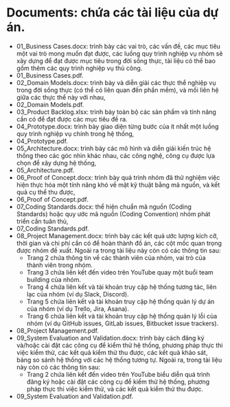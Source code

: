 # Documents: chứa các tài liệu của dự án.
+ 01_Business Cases.docx: trình bày các vai trò, các vấn đề, các mục tiêu một vai trò mong muốn đạt được, các luồng quy trình nghiệp vụ nhóm sẽ xây dựng để đạt được mục tiêu trong đời sống thực, tài liệu có thể bao gồm thêm các quy trình nghiệp vụ thủ công.
+ 01_Business Cases.pdf.
+ 02_Domain Models.docx: trình bày và diễn giải các thực thể nghiệp vụ trong đời sống thực (có thể có liên quan đến phần mềm), và mối liên hệ giữa các thực thể này với nhau,
+ 02_Domain Models.pdf.
+ 03_Product Backlog.xlsx: trình bày toàn bộ các sản phẩm và tính năng cần có để đạt được các mục tiêu đề ra.
+ 04_Prototype.docx: trình bày giao diện từng bước của ít nhất một luồng quy trình nghiệp vụ chính trong hệ thống,
+ 04_Prototype.pdf.
+ 05_Architecture.docx: trình bày các mô hình và diễn giải kiến trúc hệ thống theo các góc nhìn khác nhau, các công nghệ, công cụ được lựa chọn để xây dựng hệ thống,
+ 05_Architecture.pdf.
+ 06_Proof of Concept.docx: trình bày quá trình nhóm đã thử nghiệm việc hiện thực hóa một tính năng khó về mặt kỹ thuật bằng mã nguồn, và kết quả cụ thể thu được,
+ 06_Proof of Concept.pdf.
+ 07_Coding Standards.docx: thể hiện chuẩn mã nguồn (Coding Standards) hoặc quy ước mã nguồn (Coding Convention) nhóm phát triển cần tuân thủ,
+ 07_Coding Standards.pdf.
+ 08_Project Management.docx: trình bày các kết quả ước lượng kích cỡ, thời gian và chi phí cần có để hoàn thành đồ án, các cột mốc quan trọng được nhóm đề xuất. Ngoài ra trong tài liệu này còn có các thông tin sau:
  - Trang 2 chứa thông tin về các thành viên của nhóm, vai trò của thành viên trong nhóm.
  - Trang 3 chứa liên kết đến video trên YouTube quay một buổi team building của nhóm.
  - Trang 4 chứa liên kết và tài khoản truy cập hệ thống tương tác, liên lạc của nhóm (ví dụ Slack, Discord).
  - Trang 5 chứa liên kết và tài khoản truy cập hệ thống quản lý dự án của nhóm (ví dụ Trello, Jira, Asana).
  - Trang 6 chứa liên kết và tài khoản truy cập hệ thống quản lý lỗi của nhóm (ví dụ GitHub issues, GitLab issues, Bitbucket issue trackers).
+ 08_Project Management.pdf.
+ 09_System Evaluation and Validation.docx: trình bày cách đăng ký và/hoặc cài đặt các công cụ để kiểm thử hệ thống, phương pháp thực thi việc kiểm thử, các kết quả kiểm thử thu được, các kết quả khảo sát, bảng so sánh hệ thống với các hệ thống tương tự. Ngoài ra, trong tài liệu này còn có các thông tin sau:
  - Trang 2 chứa liên kết đến video trên YouTube biểu diễn quá trình đăng ký hoặc cài đặt các công cụ để kiểm thử hệ thống, phương pháp thực thi việc kiểm thử, và các kết quả kiểm thử thu được.
+ 09_System Evaluation and Validation.pdf.


